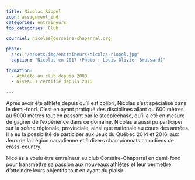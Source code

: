 ```yaml
---
title: Nicolas Riopel
icon: assignment_ind
categories: entraineurs
top_categories: Club

courriel: nicolas@corsaire-chaparral.org

photo:
  src: "/assets/img/entraineurs/nicolas-riopel.jpg"
  caption: "Nicolas en 2017 (Photo : Louis-Olivier Brassard)"

formation:
  - Athlète au club depuis 2008
  - Niveau 1 certifié depuis 2016

---
```


Après avoir été athlète depuis qu’il est colibri, Nicolas s’est spécialisé dans le demi-fond. C’est en ayant pratiqué des disciplines allant du 600 mètres au 5000 mètres tout en passant par le steeplechase, qu’il a été en mesure de gagner de l’expérience dans ce domaine. Nicolas a aussi pu participer sur la scène régionale, provinciale, ainsi que nationale au cours des années. Il a eu la possibilité de participer aux Jeux du Québec 2014 et 2016, aux Jeux de la Légion canadienne et à divers championnats canadiens de cross-country. 

Nicolas a voulu être entraîneur au club Corsaire-Chaparral en demi-fond pour transmettre sa passion aux nouveaux athlètes et leur permettre d’atteindre leurs objectifs tout en ayant du plaisir. 
